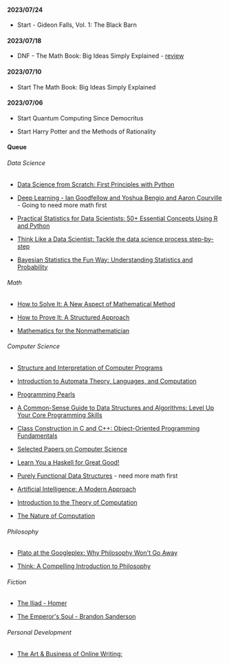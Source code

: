 #### 2023/07/24

* Start - Gideon Falls, Vol. 1: The Black Barn

#### 2023/07/18

* DNF - The Math Book: Big Ideas Simply Explained - [review](https://www.goodreads.com/review/show/3984700813)

#### 2023/07/10

* Start The Math Book: Big Ideas Simply Explained

#### 2023/07/06

* Start Quantum Computing Since Democritus

* Start Harry Potter and the Methods of Rationality


#### Queue
###### Data Science
* [Data Science from Scratch: First Principles with Python](https://www.amazon.ca/Data-Science-Scratch-Principles-Python/dp/149190142X)

* [Deep Learning - Ian Goodfellow and Yoshua Bengio and Aaron Courville](https://www.deeplearningbook.org/) - Going to need more math first

* [Practical Statistics for Data Scientists: 50+ Essential Concepts Using R and Python](https://www.amazon.com/Practical-Statistics-Data-Scientists-Essential/dp/149207294X)

* [Think Like a Data Scientist: Tackle the data science process step-by-step](https://www.goodreads.com/book/show/31670583-think-like-a-data-scientist)

* [Bayesian Statistics the Fun Way: Understanding Statistics and Probability](https://www.goodreads.com/book/show/41392893-bayesian-statistics-the-fun-way)

###### Math

* [How to Solve It: A New Aspect of Mathematical Method](https://www.amazon.ca/How-Solve-Aspect-Mathematical-Method/dp/069116407X)

* [How to Prove It: A Structured Approach](https://www.amazon.ca/How-Prove-Structured-Daniel-Velleman/dp/110842418X)

* [Mathematics for the Nonmathematician](https://www.goodreads.com/book/show/281821.Mathematics_for_the_Nonmathematician)

###### Computer Science

* [Structure and Interpretation of Computer Programs](https://www.amazon.ca/Structure-Interpretation-Computer-Programs-Abelson/dp/0262510871)

* [Introduction to Automata Theory, Languages, and Computation](https://www.amazon.ca/Introduction-Automata-Theory-Languages-Computation/dp/0321455363)

* [Programming Pearls](https://www.goodreads.com/book/show/993013.Programming_Pearls)

* [A Common-Sense Guide to Data Structures and Algorithms: Level Up Your Core Programming Skills](https://www.goodreads.com/book/show/48764406-a-common-sense-guide-to-data-structures-and-algorithms)

* [Class Construction in C and C++: Object-Oriented Programming Fundamentals](https://www.goodreads.com/book/show/1508453.Class_Construction_in_C_and_C)

* [Selected Papers on Computer Science](https://www.goodreads.com/book/show/112248.Selected_Papers_on_Computer_Science)

* [Learn You a Haskell for Great Good!](https://www.goodreads.com/book/show/6593810-learn-you-a-haskell-for-great-good)

* [Purely Functional Data Structures](https://www.goodreads.com/book/show/594288.Purely_Functional_Data_Structures) - need more math first

* [Artificial Intelligence: A Modern Approach](https://www.goodreads.com/book/show/28253438-artificial-intelligence)

* [Introduction to the Theory of Computation](https://www.goodreads.com/book/show/400716.Introduction_to_the_Theory_of_Computation)

* [The Nature of Computation](https://www.goodreads.com/book/show/3043127-the-nature-of-computation)

###### Philosophy

* [Plato at the Googleplex: Why Philosophy Won't Go Away](https://www.goodreads.com/book/show/18050049-plato-at-the-googleplex)

* [Think: A Compelling Introduction to Philosophy](https://www.goodreads.com/book/show/1038873.Think)

###### Fiction

* [The Iliad - Homer]()

* [The Emperor's Soul - Brandon Sanderson](https://www.goodreads.com/book/show/13578175-the-emperor-s-soul)

###### Personal Development

* [The Art & Business of Online Writing:](https://geni.us/artonlinewriting)

